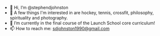 - 👋 Hi, I’m @stephendjohnston
- 👀 A few things I'm interested in are hockey, tennis, crossfit, philosophy, spirituality and photography.
- 🌱 I’m currently in the final course of the Launch School core curriculum!
- 📫 How to reach me: sdjohnston1990@gmail.com

<!---
stephendjohnston/stephendjohnston is a ✨ special ✨ repository because its `README.md` (this file) appears on your GitHub profile.
You can click the Preview link to take a look at your changes.
--->
